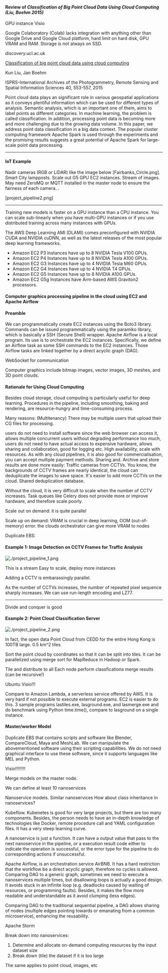 #### Review of *Classification of Big Point Cloud Data Using Cloud Computing (Liu, Boehm 2015)*

GPU instance Visio

Google Colaboratory (Colab) lacks integration with anything other than Google Drive and Google Cloud platform, hard limit on hard disk, GPU VRAM and RAM. Storage is not always on SSD.

discovery.ucl.ac.uk

[Classification of big point cloud data using cloud computing](https://discovery.ucl.ac.uk/id/eprint/1471584/1/isprsarchives-XL-3-W3-553-2015.pdf)

Kun Liu, Jan Boehm

ISPRS-International Archives of the Photogrammetry, Remote Sensing and Spatial Information Sciences 40, 553-557, 2015

Point cloud data plays an significant role in various geospatial applications as it conveys plentiful information which can be used for different types of analysis. Semantic analysis, which is an important one of them, aims to label points as different categories. In machine learning, the problem is called classification. In addition, processing point data is becoming more and more challenging due to the growing data volume. In this paper, we address point data classification in a big data context. The popular cluster computing framework Apache Spark is used through the experiments and the promising results suggests a great potential of Apache Spark for large-scale point data processing.

-------------------------------------------------------------

#### IoT Example
Nadir cameras (RGB or LiDAR) like the image below [Fairbanks_Circle.png]. Smart City lampposts. Scale out G5 GPU EC2 instances. Stream of images. May need ZeroMQ or MQTT installed in the master node to ensure the fairness of each camera...

[project_pipeline2.png]

-------------------------------------------------------------
Training new models is faster on a GPU instance than a CPU instance. You can scale sub-linearly when you have multi-GPU instances or if you use distributed training across many instances with GPUs.

The AWS Deep Learning AMI (DLAMI) comes preconfigured with NVIDIA CUDA and NVIDIA cuDNN, as well as the latest releases of the most popular deep learning frameworks.
* Amazon EC2 P3 Instances have up to 8 NVIDIA Tesla V100 GPUs.
* Amazon EC2 P4 Instances have up to 8 NVIDIA Tesla A100 GPUs.
* Amazon EC2 G3 Instances have up to 4 NVIDIA Tesla M60 GPUs.
* Amazon EC2 G4 Instances have up to 4 NVIDIA T4 GPUs.
* Amazon EC2 G5 Instances have up to 8 NVIDIA A10G GPUs.
* Amazon EC2 G5g Instances have Arm-based AWS Graviton2 processors.

#### Computer graphics processing pipeline in the cloud using EC2 and Apache Airflow


#### Preamble
We can programmatically create EC2 instances using the Boto3 library. Commands can be issued programmatically using the paramiko library, which is basically a SSH (Secure Shell) wrapper.
Apache Airflow is a local program. Its use is to orchestrate the EC2 instances. Specifically, we define an Airflow task as some SSH commands to the EC2 instances. Those Airflow tasks are linked together by a direct acyclic graph (DAG).

WebSocket for communication

Computer graphics include bitmap images, vector images, 3D meshes, and 3D point clouds.

#### Rationale for Using Cloud Computing
Besides cloud storage, cloud computing is particularly useful for deep learning. Procedures in the pipeline, including smoothing, baking and rendering, are resource-hungry and time-consuming process.

Many reasons: 
(Multitenancy) There may be multiple users that upload their CG files for processing.

users do not need to install software since the web browser can access it, allows multiple concurrent users without degrading performance too much, users do not need to have actual access to expensive hardware, allows sharing and collaboration, good for logging etc. High availability, scale with resources. As with any cloud pipelines, it is also good for commercialisation, you can accept multiple payment methods.
Sharing and. Archive and store results are done more easily: Traffic cameras from CCTVs. You know, the backgrounds of CCTV frames are nearly identical, the cloud can deduplicate the images to save space. It's easier to add more CCTVs on the cloud. Shared deduplication database.

Without the cloud, it is very difficult to scale when the number of CCTV increases. Task queues like Celery does not provide more or improve hardware, and therefore scale poorly.

Scale out on demand: it is quite parallel

Scale up on demand: VRAM is crucial in deep learning, OOM (out-of-memory) error. the clouds orchestrator can give more VRAM to nodes

Duplicate EBS:

#### Example 1: Image Detection on CCTV Frames for Traffic Analysis
![./project_pipeline_1.png](./project_pipeline_1.png)

This is a stream
Easy to scale, deploy more instances

Adding a CCTV is embarassingly parallel.

As the number of CCTVs increases, the number of repeated pixel sequence sharply increases. We can use run-length encoding and LZ77.

-----------
Divide and conquer is good
#### Example 2: Point Cloud Classification Server
![./project_pipeline_2.png](./project_pipeline_2.png)

In fact, the open data Point Cloud from CEDD for the entire Hong Kong is 100TB large. 0.5 km^2 tiles

Sort the point cloud by coordinates so that it can be split into tiles. It can be parallelized using merge sort for MapReduce in Hadoop or Spark.

Tile and distribute to all
Each node perform classfications
merge results (can be recursive!)

Ubuntu Visio!!!

Compare to Amazon Lambda, a serverless service offered by AWS. It is very hard if not possible to execute external programs. EC2 is easier to do this. 3 sample programs lastiles.exe, lasground.exe, and lasmerge.exe
and do benchmark using Python time.time(), compare to lasground on a single instance.

#### Master/worker Model

Duplicate EBS that contains scripts and software like Blender, CompareCloud, Maya and MeshLab. We can manipulate the abovementioned software using their scripting capabilities. We do not need graphical interface to use these software, since it supports languages like MEL and Python.

Visio!!!!!!!!

Merge models on the master node.

We can define at least 10 nanoservices

Nanoservice models. Similar nanoservices
How about class inheritance in nanoservices?

Kubeflow. Kubenetes is good for very large projects, but there are too many components. Besides, the person needs to have an in-depth knowledge of technologies like Docker, remote procedure call and YAML configuration files. It has a very steep learning curve.

A nanoservice is just a function. It can have a output value that pass to the next nanoservice in the pipeline, or a execution result code either to indicate the operation is successful, or the error type for the pipeline to do corresponding actions if unsuccessful.

Apache Airflow, is an orchestration service AirBNB. It has a hard restriction that the workflow be a direct acyclic graph, therefore no cycles is allowed. Comparing DAG to a generic graph, sometimes we need to execute a nanoservices multiple times, but disallowing loops is actually a good design. It avoids stuck in an infinite loop (e.g. deadlocks caused by waiting of resources, or programming faults). Besides, it makes the flow more readable and understandable as it avoid clumping (less edges).

Comparing DAG to the traditional sequential pipeline, a DAG allows sharing of nodes (multiple edges pointing towards or emanating from a common microservice), enhancing the reusability.

Apache Storm

Break down into nanoservices:
1. Determine and allocate on-demand computing resources by the input dataset size
2. Break down (tile) the dataset if it is too large

The same applies to point cloud, images, etc
